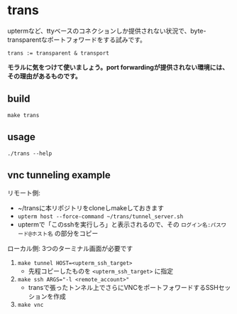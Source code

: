 # trans

uptermなど、ttyベースのコネクションしか提供されない状況で、byte-transparentなポートフォワードをする試みです。

```
trans := transparent & transport
```

**モラルに気をつけて使いましょう。port forwardingが提供されない環境には、その理由があるものです。**

## build

```
make trans
```

## usage

```
./trans --help
```

## vnc tunneling example

リモート側:
- ~/transに本リポジトリをcloneしmakeしておきます
- `upterm host --force-command ~/trans/tunnel_server.sh`
- uptermで「このsshを実行しろ」と表示されるので、その `ログイン名:パスワード@ホスト名` の部分をコピー

ローカル側: 3つのターミナル画面が必要です
1. `make tunnel HOST=<upterm_ssh_target>`
    - 先程コピーしたものを `<upterm_ssh_target>` に指定
2. `make ssh ARGS="-l <remote_account>"`
    - transで張ったトンネル上でさらにVNCをポートフォワードするSSHセッションを作成
3. `make vnc`
